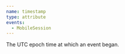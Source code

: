 ```yaml
---
name: timestamp
type: attribute
events:
  - MobileSession
---
```


The UTC epoch time at which an event began.